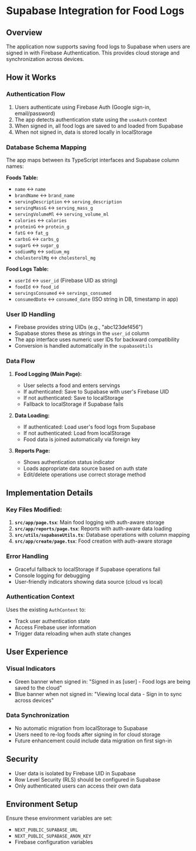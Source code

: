 # Supabase Integration for Food Logs

## Overview

The application now supports saving food logs to Supabase when users are signed in with Firebase Authentication. This provides cloud storage and synchronization across devices.

## How it Works

### Authentication Flow
1. Users authenticate using Firebase Auth (Google sign-in, email/password)
2. The app detects authentication state using the `useAuth` context
3. When signed in, all food logs are saved to and loaded from Supabase
4. When not signed in, data is stored locally in localStorage

### Database Schema Mapping

The app maps between its TypeScript interfaces and Supabase column names:

**Foods Table:**
- `name` ↔ `name`
- `brandName` ↔ `brand_name`
- `servingDescription` ↔ `serving_description`
- `servingMassG` ↔ `serving_mass_g`
- `servingVolumeMl` ↔ `serving_volume_ml`
- `calories` ↔ `calories`
- `proteinG` ↔ `protein_g`
- `fatG` ↔ `fat_g`
- `carbsG` ↔ `carbs_g`
- `sugarG` ↔ `sugar_g`
- `sodiumMg` ↔ `sodium_mg`
- `cholesterolMg` ↔ `cholesterol_mg`

**Food Logs Table:**
- `userId` ↔ `user_id` (Firebase UID as string)
- `foodId` ↔ `food_id`
- `servingsConsumed` ↔ `servings_consumed`
- `consumedDate` ↔ `consumed_date` (ISO string in DB, timestamp in app)

### User ID Handling

- Firebase provides string UIDs (e.g., "abc123def456")
- Supabase stores these as strings in the `user_id` column
- The app interface uses numeric user IDs for backward compatibility
- Conversion is handled automatically in the `supabaseUtils`

### Data Flow

1. **Food Logging (Main Page):**
   - User selects a food and enters servings
   - If authenticated: Save to Supabase with user's Firebase UID
   - If not authenticated: Save to localStorage
   - Fallback to localStorage if Supabase fails

2. **Data Loading:**
   - If authenticated: Load user's food logs from Supabase
   - If not authenticated: Load from localStorage
   - Food data is joined automatically via foreign key

3. **Reports Page:**
   - Shows authentication status indicator
   - Loads appropriate data source based on auth state
   - Edit/delete operations use correct storage method

## Implementation Details

### Key Files Modified:

1. **`src/app/page.tsx`**: Main food logging with auth-aware storage
2. **`src/app/reports/page.tsx`**: Reports with auth-aware data loading
3. **`src/utils/supabaseUtils.ts`**: Database operations with column mapping
4. **`src/app/create/page.tsx`**: Food creation with auth-aware storage

### Error Handling

- Graceful fallback to localStorage if Supabase operations fail
- Console logging for debugging
- User-friendly indicators showing data source (cloud vs local)

### Authentication Context

Uses the existing `AuthContext` to:
- Track user authentication state
- Access Firebase user information
- Trigger data reloading when auth state changes

## User Experience

### Visual Indicators
- Green banner when signed in: "Signed in as [user] - Food logs are being saved to the cloud"
- Blue banner when not signed in: "Viewing local data - Sign in to sync across devices"

### Data Synchronization
- No automatic migration from localStorage to Supabase
- Users need to re-log foods after signing in for cloud storage
- Future enhancement could include data migration on first sign-in

## Security

- User data is isolated by Firebase UID in Supabase
- Row Level Security (RLS) should be configured in Supabase
- Only authenticated users can access their own data

## Environment Setup

Ensure these environment variables are set:
- `NEXT_PUBLIC_SUPABASE_URL`
- `NEXT_PUBLIC_SUPABASE_ANON_KEY`
- Firebase configuration variables
